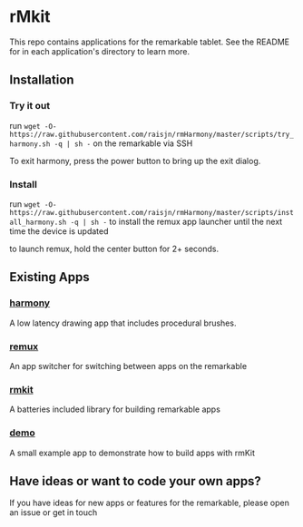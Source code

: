 # rMkit

This repo contains applications for the remarkable tablet. See the README for
in each application's directory to learn more.

## Installation

### Try it out

run `wget -O- https://raw.githubusercontent.com/raisjn/rmHarmony/master/scripts/try_harmony.sh -q | sh -` on the remarkable via SSH

To exit harmony, press the power button to bring up the exit dialog.

### Install

run `wget -O- https://raw.githubusercontent.com/raisjn/rmHarmony/master/scripts/install_harmony.sh -q | sh -` to install the remux app launcher until the next time the device is updated


to launch remux, hold the center button for 2+ seconds.

## Existing Apps

### [harmony](src/harmony)

A low latency drawing app that includes procedural brushes.

### [remux](src/remux)

An app switcher for switching between apps on the remarkable

### [rmkit](src/rmkit)

A batteries included library for building remarkable apps

### [demo](src/demo)

A small example app to demonstrate how to build apps with rmKit

## Have ideas or want to code your own apps?

If you have ideas for new apps or features for the remarkable, please open an issue
or get in touch
